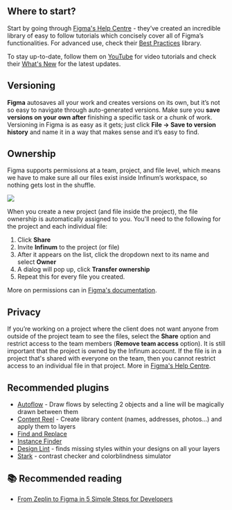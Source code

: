 ## Where to start?

Start by going through [Figma's Help Centre](https://help.figma.com/hc/en-us/categories/360002051613-Getting-Started) - they’ve created an incredible library of easy to follow tutorials which concisely cover all of Figma’s functionalities. For advanced use, check their [Best Practices](https://www.figma.com/best-practices/) library. 

To stay up-to-date, follow them on [YouTube](https://www.youtube.com/channel/UCQsVmhSa4X-G3lHlUtejzLA/videos) for video tutorials and check their [What's New](https://www.figma.com/whats-new/) for the latest updates.


## Versioning

**Figma** autosaves all your work and creates versions on its own, but it’s not so easy to navigate through auto-generated versions. Make sure you **save versions on your own after** finishing a specific task or a chunk of work. Versioning in Figma is as easy as it gets; just click **File → Save to version history** and name it in a way that makes sense and it’s easy to find.

## Ownership

Figma supports permissions at a team, project, and file level, which means we have to make sure all our files exist inside Infinum’s workspace, so nothing gets lost in the shuffle.

![](/img/figma-ownership.png)

When you create a new project (and file inside the project), the file ownership is automatically assigned to you. You'll need to the following for the project and each individual file:

1. Click **Share**
1. Invite **Infinum** to the project (or file)
1. After it appears on the list, click the dropdown next to its name and select **Owner**
1. A dialog will pop up, click **Transfer ownership**
1. Repeat this for every file you created.

More on permissions can in [Figma's documentation](https://help.figma.com/hc/en-us/articles/360039970673-Permissions-in-teams).


## Privacy

If you’re working on a project where the client does not want anyone from outside of the project team to see the files, select the **Share** option and restrict access to the team members (**Remove team access** option). It is still important that the project is owned by the Infinum account. If the file is in a project that's shared with everyone on the team, then you cannot restrict access to an individual file in that project.
More in [Figma's Help Centre](https://help.figma.com/hc/en-us/articles/360040530793-Adjust-permissions-on-a-file#:~:text=a%20few%20places.-,Click%20the%20Share%20button%20in%20the%20toolbar.,next%20to%20team%20member's%20permissions.&text=Figma%20will%20prevent%20them%20from,view%20or%20edit%20the%20File.).

## Recommended plugins

- [Autoflow](https://www.figma.com/community/plugin/733902567457592893/Autoflow) - Draw flows by selecting 2 objects and a line will be magically drawn between them
- [Content Reel](https://www.figma.com/community/plugin/731627216655469013/Content-Reel) - Create library content (names, addresses, photos...) and apply them to layers
- [Find and Replace](https://www.figma.com/community/plugin/735072959812183643/Find-and-Replace)
- [Instance Finder](https://www.figma.com/community/plugin/741895659787979282/Instance-Finder)
- [Design Lint](https://www.figma.com/community/plugin/801195587640428208/Design-Lint) - finds missing styles within your designs on all your layers
- [Stark](https://www.figma.com/community/plugin/732603254453395948/Stark) - contrast checker and colorblindness simulator

## 📚 Recommended reading

- [From Zeplin to Figma in 5 Simple Steps for Developers](https://infinum.com/the-capsized-eight/zeplin-to-figma)
